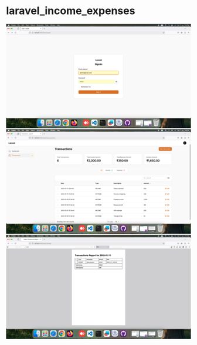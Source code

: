 # laravel_income_expenses
 
![Image](screenshots/admin_login_image.png)
![Image](screenshots/Transaction_image.png)
![Image](screenshots/Transaction_Report_pdf_image.png)